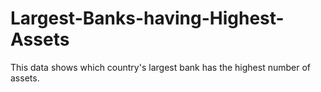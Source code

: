 # Largest-Banks-having-Highest-Assets
This data shows which country's largest bank has the highest number of assets.

